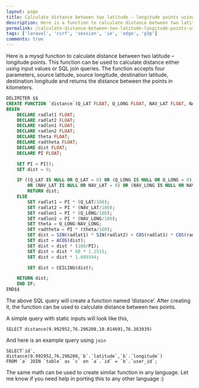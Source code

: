 ```yaml
---
layout: page
title: Calculate distance between two latitude – longitude points using MySQL.
description: Here is a function to calculate distance between two latitude – longitude points. This function can be used to calculate distance either using input values or SQL join queries.
permalink: /calculate-distance-between-two-latitude-longitude-points-using-mysql/
tags: ['laravel', 'csrf', 'session', 'ie', 'edge', 'p3p']
comments: true
---
```


Here is a mysql function to calculate distance between two latitude – longitude points. This function can be used to calculate distance either using input values or SQL join queries. The function accepts four parameters, source latitude, source longitude, destination latitude, destination longitude and returns the distance between the points in kilometers.

```sql
DELIMITER $$
CREATE FUNCTION `distance`(Q_LAT FLOAT, Q_LONG FLOAT, NAV_LAT FLOAT, NAV_LONG FLOAT) RETURNS float
BEGIN
    DECLARE radlat1 FLOAT;
    DECLARE radlat2 FLOAT;
    DECLARE radlon1 FLOAT;
    DECLARE radlon2 FLOAT;
    DECLARE theta FLOAT;
    DECLARE radtheta FLOAT;
    DECLARE dist FLOAT;
    DECLARE PI FLOAT;

    SET PI = PI();
    SET dist = 0;

    IF ((Q_LAT IS NULL OR Q_LAT = 0) OR (Q_LONG IS NULL OR Q_LONG = 0)
        OR (NAV_LAT IS NULL OR NAV_LAT = 0) OR (NAV_LONG IS NULL OR NAV_LONG = 0)) THEN
        RETURN dist;
    ELSE
        SET radlat1 = PI * (Q_LAT/180);
        SET radlat2 = PI * (NAV_LAT/180);
        SET radlon1 = PI * (Q_LONG/180);
        SET radlon2 = PI * (NAV_LONG/180);
        SET theta = Q_LONG-NAV_LONG;
        SET radtheta = PI * (theta/180);
        SET dist = SIN(radlat1) * SIN(radlat2) + COS(radlat1) * COS(radlat2) * COS(radtheta);
        SET dist = ACOS(dist);
        SET dist = dist * (180/PI);
        SET dist = dist * 60 * 1.1515;
        SET dist = dist * 1.609344;

        SET dist = CEILING(dist);

    RETURN dist;
    END IF;
END$$
```

The above SQL query will create a function named ‘distance’. After creating it, the function can be used to calculate distance between two points.

A simple query with static inputs will look like this,

```mysql
SELECT distance(9.992952,76.296208,10.014691,76.363939)
```

And here is an example query using `join`

```mysql
SELECT`id`, distance(9.992952,76.296208,`b`.`latitude`,`b`.`longitude`)
FROM `a` JOIN `table` as `c` on `a`.`id` = `b`.`user_id`;
```

The same math can be used to create similar function in any language. Let me know if you need help in porting this to any other language :)
